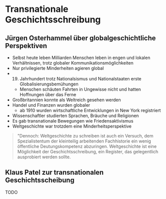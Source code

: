 # Transnationale Geschichtsschreibung

## Jürgen Osterhammel über globalgeschichtliche Perspektiven

- Selbst heute leben Milliarden Menschen leben in engen und lokalen Verhältnissen, trotz globaler Kommunikationsmöglichkeiten
- Nur privilegierte Minderheiten agieren global
- 19. Jahrhundert trotz Nationalsismus und Nationalstaaten erste Globalisierungsbemühungen
  - Menschen schäuten Fahrten in Ungewisse nicht und hatten Hoffnungen über das Ferne
- Großbritannien konnte als Weltreich gesehen werden
- Handel und Finanzen wurden globaler
  - ab 1910 wurden wirtschaftliche Entwicklungen in New York registriert
- Wissenschaftler studierten Sprachen, Bräuche und Religionen
- Es gab transnationale Bewegungen wie Friedensaktivismus
- Weltgeschichte war trotzdem eine Minderheitsperspektive

> "Dennoch: Weltgeschichte zu schreiben ist auch ein Versuch, dem Spezialistentum der kleinteilig arbeitenden Fachhistorie ein wenig öffentliche Deutungskompetenz abzuringen. Weltgeschichte ist eine Möglichkeit der Geschichtsschreibung, ein Register, das gelegentlich ausprobiert werden sollte.

## Klaus Patel zur transnationalen Geschichtsscheibung

TODO